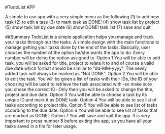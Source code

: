 #TodoList APP

A simple to use app with a very simple menu as the following
 (1) to add new task
 (2) to edit a tass
 (3) to mark task as DONE!
 (4) show task list by project
 (5) show task list by due date
 (6) show DONE! task list
 (7) save and quit

##Summary
TodoList is a simple application helps you manage and track your tasks through out the tasks. A simple design with the main functions to manage getting your tasks done by the end of the tasks. Basically, user chooses the number of the option he/she wants the app to do. Every number will be doing the option assigned to.
Option 1
You will be able to add task, you will be asked for title, project to relate it to and of course a valid due date which format should be similar to "dd-MM-yyyy". The newly added task will always be marked as "Not DONE".
Option 2
You will be able to edit the task. You will be given a list of tasks with their IDs, the ID of your choosing will be used to retrieve the task associated with -so make sure you chose the correct ID- Only then you will be asked to change the title, project and due date.
Option 3
You will be able to choose a task by its unique ID and mark it as DONE task.
Option 4
You will be able to see list of tasks according to project title.
Option 5
You will be able to see list of tasks according to the due date.
Option 6
You will be able to see list of tasks that are marked as DONE!.
Option 7
You will save and quit the app. It is very important to press number 8 before exiting the app, so you have all your tasks saved in a file for later usage.

